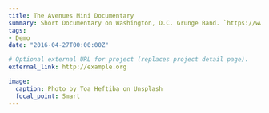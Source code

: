 ```yaml
---
title: The Avenues Mini Documentary
summary: Short Documentary on Washington, D.C. Grunge Band. `https://www.youtube.com/watch?v=zvYP4AsUcJo`.
tags:
- Demo
date: "2016-04-27T00:00:00Z"

# Optional external URL for project (replaces project detail page).
external_link: http://example.org

image:
  caption: Photo by Toa Heftiba on Unsplash
  focal_point: Smart
---
```

